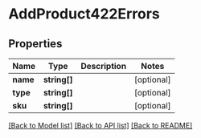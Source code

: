 # AddProduct422Errors

## Properties
Name | Type | Description | Notes
------------ | ------------- | ------------- | -------------
**name** | **string[]** |  | [optional] 
**type** | **string[]** |  | [optional] 
**sku** | **string[]** |  | [optional] 

[[Back to Model list]](../README.md#documentation-for-models) [[Back to API list]](../README.md#documentation-for-api-endpoints) [[Back to README]](../README.md)


